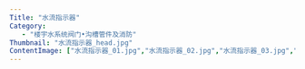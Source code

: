 ```yaml
---
Title: "水流指示器"
Category:
   - "楼宇水系统阀门•沟槽管件及消防"
Thumbnail: "水流指示器_head.jpg"
ContentImage: ["水流指示器_01.jpg","水流指示器_02.jpg","水流指示器_03.jpg","水流指示器_04.jpg"]
---
```

